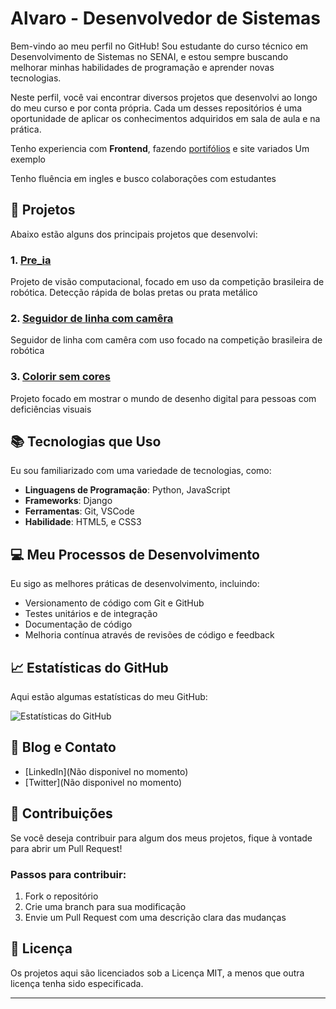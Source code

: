 # Alvaro - Desenvolvedor de Sistemas

Bem-vindo ao meu perfil no GitHub! Sou estudante do curso técnico em Desenvolvimento de Sistemas no SENAI, e estou sempre buscando melhorar minhas habilidades de programação e aprender novas tecnologias.

Neste perfil, você vai encontrar diversos projetos que desenvolvi ao longo do meu curso e por conta própria. Cada um desses repositórios é uma oportunidade de aplicar os conhecimentos adquiridos em sala de aula e na prática.

Tenho experiencia com **Frontend**, fazendo [portifólios](https://alvaroanetto.github.io/MeuPortifolio/) e site variados Um exemplo

Tenho fluência em ingles e busco colaborações com estudantes

## 🚀 Projetos

Abaixo estão alguns dos principais projetos que desenvolvi:

### 1. [Pre_ia](https://github.com/AlvaroANetto/Pre_ia)
Projeto de visão computacional, focado em uso da competição brasileira de robótica. Detecção rápida de bolas pretas ou prata metálico

### 2. [Seguidor de linha com camêra](https://github.com/Alababir/Line_follower_cam)
Seguidor de linha com camêra com uso focado na competição brasileira de robótica

### 3. [Colorir sem cores](https://github.com/Alababir/Projeto-Acessibilidade)
Projeto focado em mostrar o mundo de desenho digital para pessoas com deficiências visuais

## 📚 Tecnologias que Uso

Eu sou familiarizado com uma variedade de tecnologias, como:

- **Linguagens de Programação**: Python, JavaScript
- **Frameworks**: Django
- **Ferramentas**: Git, VSCode
- **Habilidade**: HTML5, e CSS3



## 💻 Meu Processos de Desenvolvimento

Eu sigo as melhores práticas de desenvolvimento, incluindo:

- Versionamento de código com Git e GitHub
- Testes unitários e de integração
- Documentação de código
- Melhoria contínua através de revisões de código e feedback

## 📈 Estatísticas do GitHub

Aqui estão algumas estatísticas do meu GitHub:

![Estatísticas do GitHub](https://github-readme-stats.vercel.app/api?username=Alababir&show_icons=true&theme=radical)

## 📝 Blog e Contato

- [LinkedIn](Não disponivel no momento)
- [Twitter](Não disponivel no momento)

## 🤝 Contribuições

Se você deseja contribuir para algum dos meus projetos, fique à vontade para abrir um Pull Request! 

### Passos para contribuir:
1. Fork o repositório
2. Crie uma branch para sua modificação
3. Envie um Pull Request com uma descrição clara das mudanças

## 📜 Licença

Os projetos aqui são licenciados sob a Licença MIT, a menos que outra licença tenha sido especificada.

---

